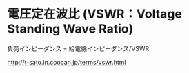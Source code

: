 # 電圧定在波比 (VSWR：Voltage Standing Wave Ratio)

負荷インピーダンス = 給電線インピーダンス/VSWR


http://t-sato.in.coocan.jp/terms/vswr.html

